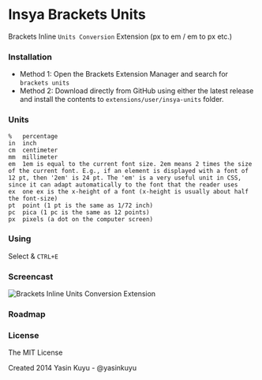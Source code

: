 Insya Brackets Units
===========

Brackets Inline `Units Conversion` Extension (px to em / em to px etc.)

### Installation
* Method 1: Open the Brackets Extension Manager and search for `brackets units`
* Method 2: Download directly from GitHub using either the latest release and install the contents to `extensions/user/insya-units` folder.

### Units

    %	percentage
    in	inch
    cm	centimeter
    mm	millimeter
    em	1em is equal to the current font size. 2em means 2 times the size of the current font. E.g., if an element is displayed with a font of 12 pt, then '2em' is 24 pt. The 'em' is a very useful unit in CSS, since it can adapt automatically to the font that the reader uses
    ex	one ex is the x-height of a font (x-height is usually about half the font-size)
    pt	point (1 pt is the same as 1/72 inch)
    pc	pica (1 pc is the same as 12 points)
    px	pixels (a dot on the computer screen)

### Using

Select & `CTRL+E`

### Screencast

![Brackets Inline Units Conversion Extension](http://i58.tinypic.com/nmn6t1.gif)


### Roadmap

### License

The MIT License

Created 2014 Yasin Kuyu - @yasinkuyu